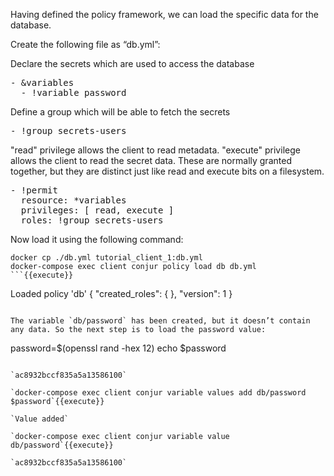 Having defined the policy framework, we can load the specific data for the database.

Create the following file as “db.yml”:

Declare the secrets which are used to access the database
<pre class="file" data-filename="db.yml" data-target="replace">- &variables
  - !variable password
</pre>

Define a group which will be able to fetch the secrets
<pre class="file" data-filename="db.yml">
- !group secrets-users
</pre>

"read" privilege allows the client to read metadata.
"execute" privilege allows the client to read the secret data.
These are normally granted together, but they are distinct just like read and execute bits on a filesystem.

<pre class="file" data-filename="db.yml">
- !permit
  resource: *variables
  privileges: [ read, execute ]
  roles: !group secrets-users
</pre>

Now load it using the following command:

```
docker cp ./db.yml tutorial_client_1:db.yml
docker-compose exec client conjur policy load db db.yml
```{{execute}}

```
Loaded policy 'db'
{
  "created_roles": {
  },
  "version": 1
}
```

The variable `db/password` has been created, but it doesn’t contain any data. So the next step is to load the password value:

```
password=$(openssl rand -hex 12)
echo $password
```{{execute}}

`ac8932bccf835a5a13586100`

`docker-compose exec client conjur variable values add db/password $password`{{execute}}

`Value added`

`docker-compose exec client conjur variable value db/password`{{execute}}

`ac8932bccf835a5a13586100`
